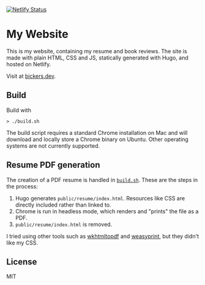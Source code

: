 [![Netlify Status](https://api.netlify.com/api/v1/badges/4f3c0f38-44a1-45ff-8344-c3ac1a5d252c/deploy-status)](https://app.netlify.com/sites/heuristic-torvalds-da597f/deploys)

# My Website

This is my website, containing my resume and book reviews.
The site is made with plain HTML, CSS and JS, statically generated with Hugo, and hosted on Netlify.

Visit at [bickers.dev](https://bickers.dev). 

## Build

Build with

```console
> ./build.sh
```

The build script requires a standard Chrome installation on Mac and will download and locally store a Chrome binary on Ubuntu.
Other operating systems are not currently supported.

## Resume PDF generation

The creation of a PDF resume is handled in [`build.sh`](https://github.com/mbickers/personal-site/blob/main/build.sh).
These are the steps in the process:
1. Hugo generates `public/resume/index.html`. Resources like CSS are directly included rather than linked to.
1. Chrome is run in headless mode, which renders and "prints" the file as a PDF.
1. `public/resume/index.html` is removed.

I tried using other tools such as [wkhtmltopdf](https://wkhtmltpdf.org) and [weasyprint](https://weasyprint.org), but they didn't like my CSS.

## License

MIT


